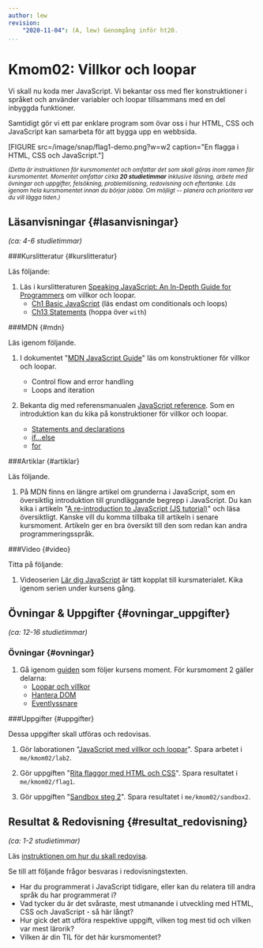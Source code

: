 ```yaml
---
author: lew
revision:
    "2020-11-04": (A, lew) Genomgång inför ht20.
...
```

Kmom02: Villkor och loopar
==================================

Vi skall nu koda mer JavaScript. Vi bekantar oss med fler konstruktioner i språket och använder variabler och loopar tillsammans med en del inbyggda funktioner.

Samtidigt gör vi ett par enklare program som övar oss i hur HTML, CSS och JavaScript kan samarbeta för att bygga upp en webbsida.

<!--more-->

[FIGURE src=/image/snap/flag1-demo.png?w=w2 caption="En flagga i HTML, CSS och JavaScript."]

<small><i>(Detta är instruktionen för kursmomentet och omfattar det som skall göras inom ramen för kursmomentet. Momentet omfattar cirka **20 studietimmar** inklusive läsning, arbete med övningar och uppgifter, felsökning, problemlösning, redovisning och eftertanke. Läs igenom hela kursmomentet innan du börjar jobba. Om möjligt -- planera och prioritera var du vill lägga tiden.)</i></small>



Läsanvisningar  {#lasanvisningar}
---------------------------------

*(ca: 4-6 studietimmar)*


###Kurslitteratur  {#kurslitteratur}

Läs följande:


1. Läs i kurslitteraturen [Speaking JavaScript: An In-Depth Guide for Programmers](kunskap/boken-speaking-javascript) om villkor och loopar.
    * [Ch1 Basic JavaScript](http://speakingjs.com/es5/ch01.html#_statements) (läs endast om conditionals och loops)
    * [Ch13 Statements](http://speakingjs.com/es5/ch13.html) (hoppa över `with`)



###MDN {#mdn}

Läs igenom följande.

1. I dokumentet "[MDN JavaScript Guide](https://developer.mozilla.org/en-US/docs/Web/JavaScript/Guide)" läs om konstruktioner för villkor och loopar.
    * Control flow and error handling
    * Loops and iteration

1. Bekanta dig med referensmanualen [JavaScript reference](https://developer.mozilla.org/en-US/docs/Web/JavaScript/Reference). Som en introduktion kan du kika på konstruktioner för villkor och loopar.
    * [Statements and declarations](https://developer.mozilla.org/en-US/docs/Web/JavaScript/Reference/Statements)
    * [if...else](https://developer.mozilla.org/en-US/docs/Web/JavaScript/Reference/Statements/if...else)
    * [for](https://developer.mozilla.org/en-US/docs/Web/JavaScript/Reference/Statements/for)



###Artiklar {#artiklar}

Läs följande.

1. På MDN finns en längre artikel om grunderna i JavaScript, som en översiktlig introduktion till grundläggande begrepp i JavaScript. Du kan kika i artikeln "[A re-introduction to JavaScript (JS tutorial)](https://developer.mozilla.org/en-US/docs/Web/JavaScript/A_re-introduction_to_JavaScript)" och läsa översiktligt. Kanske vill du komma tillbaka till artikeln i senare kursmoment. Artikeln ger en bra översikt till den som redan kan andra programmeringsspråk.



###Video  {#video}

Titta på följande:

1. Videoserien [Lär dig JavaScript](https://www.youtube.com/playlist?list=PLKtP9l5q3ce_YXUQlr5aAzJ406vSsmeMT) är tätt kopplat till kursmaterialet. Kika igenom serien under kursens gång.



Övningar & Uppgifter  {#ovningar_uppgifter}
-------------------------------------------

*(ca: 12-16 studietimmar)*


### Övningar {#ovningar}

1. Gå igenom [guiden](guide/javascript1/) som följer kursens moment. För kursmoment 2 gäller delarna:
    * [Loopar och villkor](guide/javascript1/section_break_3-5)
    * [Hantera DOM](guide/javascript1/section_break_4)
    * [Eventlyssnare](guide/javascript1/section_break_5)



###Uppgifter {#uppgifter}

Dessa uppgifter skall utföras och redovisas.

1. Gör laborationen "[JavaScript med villkor och loopar](uppgift/javascript-med-villkor-och-loopar)". Spara arbetet i `me/kmom02/lab2`.

1. Gör uppgiften "[Rita flaggor med HTML och CSS](uppgift/gor-svenska-flaggan-i-html-och-css)". Spara resultatet i `me/kmom02/flag1`.

1. Gör uppgiften "[Sandbox steg 2](uppgift/sandbox-steg-2)". Spara resultatet i `me/kmom02/sandbox2`.



Resultat & Redovisning  {#resultat_redovisning}
-----------------------------------------------

*(ca: 1-2 studietimmar)*

Läs [instruktionen om hur du skall redovisa](./../redovisa).

Se till att följande frågor besvaras i redovisningstexten.

* Har du programmerat i JavaScript tidigare, eller kan du relatera till andra språk du har programmerat i?
* Vad tycker du är det svåraste, mest utmanande i utveckling med HTML, CSS och JavaScript - så här långt?
* Hur gick det att utföra respektive uppgift, vilken tog mest tid och vilken var mest lärorik?
* Vilken är din TIL för det här kursmomentet?
